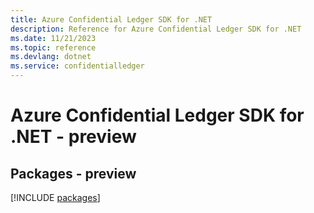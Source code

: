 ```yaml
---
title: Azure Confidential Ledger SDK for .NET
description: Reference for Azure Confidential Ledger SDK for .NET
ms.date: 11/21/2023
ms.topic: reference
ms.devlang: dotnet
ms.service: confidentialledger
---
```

# Azure Confidential Ledger SDK for .NET - preview
## Packages - preview
[!INCLUDE [packages](confidential-ledger-index.md)]